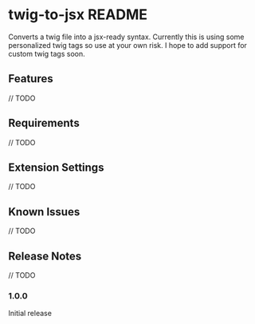 # twig-to-jsx README

Converts a twig file into a jsx-ready syntax. Currently this is using some personalized twig tags so use at your own risk. I hope to add support for custom twig tags soon.

## Features

// TODO

## Requirements

// TODO

## Extension Settings

// TODO

## Known Issues

// TODO

## Release Notes

// TODO

### 1.0.0

Initial release
